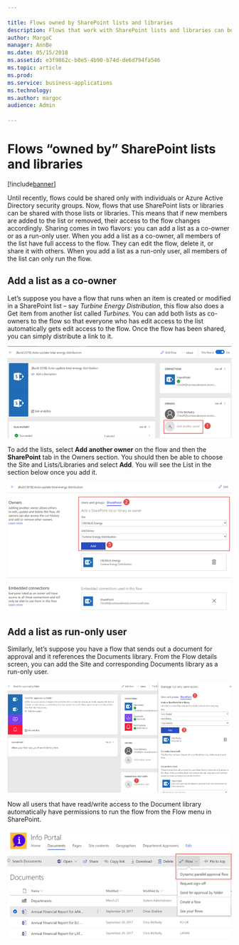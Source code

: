 ```yaml
---

title: Flows owned by SharePoint lists and libraries
description: Flows that work with SharePoint lists and libraries can be shared with those lists, so instead of being shared with individuals or groups, they’re shared with everyone who has access to the list.
author: MargoC
manager: AnnBe
ms.date: 05/15/2018
ms.assetid: e3f9862c-b0e5-4b90-b74d-de6d794fa546
ms.topic: article
ms.prod: 
ms.service: business-applications
ms.technology: 
ms.author: margoc
audience: Admin

---
```

#  Flows “owned by” SharePoint lists and libraries




[!include[banner](../../includes/banner.md)]

Until recently, flows could be shared only with individuals or Azure Active Directory security groups. Now, flows that use SharePoint lists or libraries can be shared with those lists or libraries. This means that if new members are added to the list or removed, their access to the flow changes accordingly. Sharing comes in two flavors: you can add a list as a co-owner or as a run-only user. When you add a list as a co-owner, all members of the list have full access to the flow. They can edit the flow, delete it, or share it with others. When you add a list as a run-only user, all members of the list can only run the flow.

## Add a list as a co-owner

Let’s suppose you have a flow that runs when an item is created or modified in a SharePoint list – say *Turbine Energy Distribution*, this flow also does a Get item from another list called *Turbines*. You can add both lists as co-owners to the flow so that everyone who has edit access to the list automatically gets edit access to the flow. Once the flow has been shared, you can simply distribute a link to it.

![Flow properties](media/sharepoint-own-flows-properties.png)

To add the lists, select **Add another owner** on the flow and then the **SharePoint** tab in the Owners section. You should then be able to choose the Site and Lists/Libraries and select **Add**. You will see the List in the section below once you add it.

![Flow owners](media/sharepoint-own-flows-owners.png)

## Add a list as run-only user

Similarly, let’s suppose you have a flow that sends out a document for approval and it references the Documents library. From the Flow details screen, you can add the Site and corresponding Documents library as a run-only user.

![Flow run-only users](media/sharepoint-own-flows-run-only.png)

Now all users that have read/write access to the Document library automatically have permissions to run the flow from the Flow menu in SharePoint.

![Flow run menu in SharePoint](media/sharepoint-own-flows-run-flow.png)

